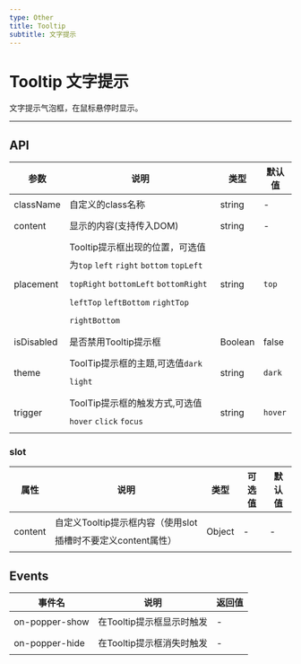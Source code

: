 ```yaml
---
type: Other
title: Tooltip
subtitle: 文字提示
---
```

# Tooltip 文字提示
文字提示气泡框，在鼠标悬停时显示。



---

## API

| 参数      | 说明         | 类型   | 默认值 |
|-----------|------------|--------|--------|
|className | 自定义的class名称 | string | - |
|content | 显示的内容(支持传入DOM) | string | - |
| placement | Tooltip提示框出现的位置，可选值为`top` `left` `right` `bottom` `topLeft` `topRight` `bottomLeft` `bottomRight` `leftTop` `leftBottom` `rightTop` `rightBottom` |string |`top`|
|isDisabled | 是否禁用Tooltip提示框 | Boolean |false |
|theme | ToolTip提示框的主题,可选值`dark` `light` | string | `dark` |
|trigger | ToolTip提示框的触发方式,可选值`hover` `click` `focus` | string | `hover` |

### slot

属性 | 说明 | 类型 | 可选值 | 默认值
-----|-----|-----|--------|------
content | 自定义Tooltip提示框内容（使用slot插槽时不要定义content属性） | Object | - | -


## Events

| 事件名      | 说明         | 返回值   | 
|-----------|------------|--------|
|on-popper-show | 在Tooltip提示框显示时触发 | - |
|on-popper-hide | 在Tooltip提示框消失时触发 | - |

<style>
    td{line-height:2em;}
</style>